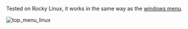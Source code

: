 Tested on Rocky Linux, it works in the same way as the [windows menu](https://github.com/micael-sjogren/top_menu_windows).


![top_menu_linux](https://github.com/user-attachments/assets/f3b3918b-dee4-4a39-bb08-def3fa84612b)
